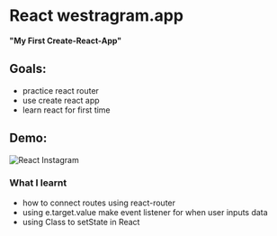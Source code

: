 # React westragram.app

**"My First Create-React-App"**

## Goals:

- practice react router
- use create react app
- learn react for first time

## Demo:

![React Instagram](https://raw.githubusercontent.com/daonez/react_westagram/master/src/demo/react-insta.gif)

### What I learnt

- how to connect routes using react-router
- using e.target.value make event listener for when user inputs data
- using Class to setState in React
